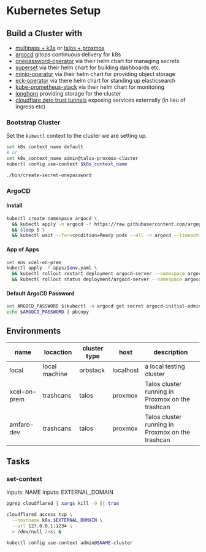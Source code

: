 # Kubernetes Setup

## Build a Cluster with

- [multipass + k3s](./docs/cluster/multipass-k3s.md) or [talos + proxmox](./docs/cluster/proxmox-talos.md)
- [argocd](https://argo-cd.readthedocs.io/en/stable/) gitops continuous delivery for k8s
- [onepassword-operator](https://developer.1password.com/docs/k8s/k8s-operator/) via their helm chart for managing secrets
- [superset](https://superset.apache.org/) via their helm chart for building dashboards etc.
- [minio-operator](https://min.io/docs/minio/kubernetes/upstream/operations/installation.html) via their helm chart for providing object storage
- [eck-operator](https://www.elastic.co/guide/en/cloud-on-k8s/current/k8s-overview.html) via there helm chart for standing up elasticsearch
- [kube-prometheus-stack](https://github.com/prometheus-community/helm-charts/tree/main/charts/kube-prometheus-stack/) via their helm chart for monitoring
- [longhorn](https://longhorn.io/) providing storage for the cluster
- [cloudflare zero trust tunnels](https://www.cloudflare.com/products/tunnel/) exposing services externally (in lieu of ingress etc)

### Bootstrap Cluster

Set the `kubectl` context to the cluster we are setting up.

```bash
set k8s_context_name default
# or
set k8s_context_name admin@talos-proxmox-cluster
kubectl config use-context $k8s_context_name
```

```bash
./bin/create-secret-onepassword
```

### ArgoCD

#### Install

```bash
kubectl create namespace argocd \
  && kubectl apply -n argocd -f https://raw.githubusercontent.com/argoproj/argo-cd/stable/manifests/install.yaml \
  && sleep 5 \
  && kubectl wait --for=condition=Ready pods --all -n argocd --timeout=300s
```

#### App of Apps

```bash
set env xcel-on-prem
kubectl apply -f apps/$env.yaml \
  && kubectl rollout restart deployment argocd-server --namespace argocd \
  && kubectl rollout status deployment/argocd-server --namespace argocd
```

#### Default ArgoCD Password

```bash
set ARGOCD_PASSWORD $(kubectl -n argocd get secret argocd-initial-admin-secret -o jsonpath="{.data.password}" | base64 -d)
echo $ARGOCD_PASSWORD | pbcopy
```

## Environments

| name         | locaction     | cluster type | host      | description                                      |
| ------------ | ------------- | ------------ | --------- | ------------------------------------------------ |
| local        | local machine | orbstack     | localhost | a local testing cluster                          |
| xcel-on-prem | trashcans     | talos        | proxmox   | Talos cluster running in Proxmox on the trashcan |
| amfaro-dev   | trashcans     | talos        | proxmox   | Talos cluster running in Proxmox on the trashcan |

## Tasks

### set-context

Inputs: NAME
Inputs: EXTERNAL_DOMAIN

```bash
pgrep cloudflared | xargs kill -9 || true

cloudflared access tcp \
  --hostname k8s.$EXTERNAL_DOMAIN \
  --url 127.0.0.1:1234 \
  > /dev/null 2>&1 &

kubectl config use-context admin@$NAME-cluster
```
